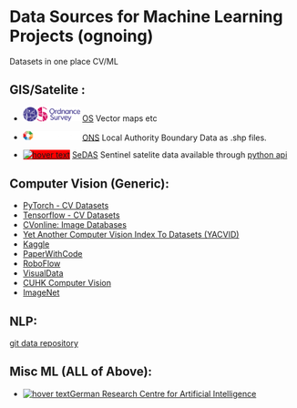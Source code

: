 
# Data Sources for Machine Learning Projects (ognoing) 
Datasets in one place CV/ML


## GIS/Satelite :


- [<img src="/logos/os.png" width="100" title="hover text">](https://osdatahub.os.uk/downloads/open?_ga=2.83663636.329132314.1643713558-770095519.1643713558) [OS](https://osdatahub.os.uk/downloads/open?_ga=2.83663636.329132314.1643713558-770095519.1643713558) Vector maps etc

- [<img src="/logos/OCP.png" width="100" title="hover text">](https://geoportal.statistics.gov.uk/datasets/ons::local-authority-districts-may-2021-uk-bfc/about) [ONS](https://geoportal.statistics.gov.uk/datasets/ons::local-authority-districts-may-2021-uk-bfc/about) Local Authority Boundary Data as .shp files.


- [<img src="https://sedas.satapps.org/wp-content/uploads/2018/02/cropped-SEDAS-with-text-1.png" style="background-color:red;"  width="100" title="hover text">](https://sedas.satapps.org/) [SeDAS](https://sedas.satapps.org/) Sentinel satelite data available through [python api](https://pypi.org/project/sedas-pyapi/)






## Computer Vision (Generic):

- [PyTorch - CV Datasets](https://pytorch.org/vision/stable/datasets.html)
- [Tensorflow - CV Datasets](https://www.tensorflow.org/datasets/catalog/overview#image)
- [CVonline: Image Databases](https://homepages.inf.ed.ac.uk/rbf/CVonline/Imagedbase.htm)
- [Yet Another Computer Vision Index To Datasets (YACVID)](http://yacvid.hayko.at)
- [Kaggle](https://www.kaggle.com/datasets?tags=13207-Computer+Vision)
- [PaperWithCode](https://paperswithcode.com/area/computer-vision)
- [RoboFlow](https://public.roboflow.com)
- [VisualData](https://visualdata.io/discovery)
- [CUHK Computer Vision](http://www.ee.cuhk.edu.hk/~xgwang/datasets.html)
- [ImageNet](https://www.image-net.org/)

## NLP: 

[git data repository](https://github.com/niderhoff/nlp-datasets)

## Misc ML (ALL of Above):

- [<img src="http://madm.dfki.de/lib/tpl/dfki/images/logo.jpg" width="100" title="hover text">](http://madm.dfki.de/downloads)[German Research Centre for Artificial Intelligence](http://madm.dfki.de/downloads)








